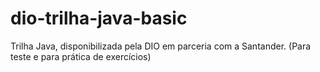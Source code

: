 # dio-trilha-java-basic
Trilha Java, disponibilizada pela DIO em parceria com a Santander. (Para teste e para prática de exercícios)
